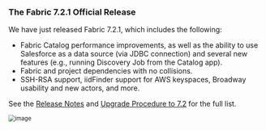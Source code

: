 ### The Fabric 7.2.1 Official Release

We have just released Fabric 7.2.1, which includes the following:

* Fabric Catalog performance improvements, as well as the ability to use Salesforce as a data source (via JDBC connection) and several new features (e.g., running Discovery Job from the Catalog app).
* Fabric and project dependencies with no collisions.
*  SSH-RSA support, iidFinder support for AWS keyspaces, Broadway usability and new actors, and more.

See the [Release Notes](https://support.k2view.com/Academy/Release_Notes_And_Upgrade/V7.2/Fabric_Release_Notes_V7.2.1.pdf.html) and [Upgrade Procedure to 7.2](https://support.k2view.com/Academy/Release_Notes_And_Upgrade/V7.2/Fabric_Upgrade_Procedure_To_V7.2.pdf.html) for the full list.

<img src="images/img6.png" alt="image" style="zoom: 80%;" />
